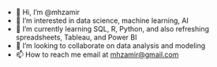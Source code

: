 - 👋 Hi, I’m @mhzamir
- 👀 I’m interested in data science, machine learning, AI
- 🌱 I’m currently learning SQL, R, Python, and also refreshing spreadsheets, Tableau, and Power BI
- 💞️ I’m looking to collaborate on data analysis and modeling 
- 📫 How to reach me email at mhzamir@gmail.com 

<!---
mhzamir/mhzamir is a ✨ special ✨ repository because its `README.md` (this file) appears on your GitHub profile.
You can click the Preview link to take a look at your changes.
--->
